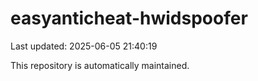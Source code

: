 # easyanticheat-hwidspoofer

Last updated: 2025-06-05 21:40:19

This repository is automatically maintained.
